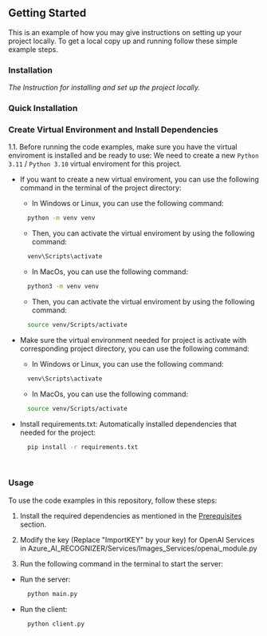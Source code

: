 ## Getting Started

This is an example of how you may give instructions on setting up your project locally.
To get a local copy up and running follow these simple example steps.

### Installation

_The Instruction for installing and set up the project locally._

### Quick Installation
  
### Create Virtual Environment and Install Dependencies

1.1. Before running the code examples, make sure you have the virtual enviroment is installed and be ready to use:
We need to create a new `Python 3.11` / `Python 3.10` virtual enviroment for this project.

* If you want to create a new virtual enviroment, you can use the following command in the terminal of the project directory:

  * In Windows or Linux, you can use the following command:
  
  ```bash
    python -m venv venv
  ```

  * Then, you can activate the virtual enviroment by using the following command:
  
  ```bash
    venv\Scripts\activate
  ```

  * In MacOs, you can use the following command:
  
  ```bash
    python3 -m venv venv
  ```

  * Then, you can activate the virtual enviroment by using the following command:
  
  ```bash
    source venv/Scripts/activate
  ```

* Make sure the virtual environment needed for project is activate with corresponding project directory, you can use the following command:

  * In Windows or Linux, you can use the following command:
  
  ```bash
    venv\Scripts\activate
  ```

  * In MacOs, you can use the following command:
  
  ```bash
    source venv/Scripts/activate
  ```

* Install requirements.txt: Automatically installed dependencies that needed for the project:
  
  ```bash
    pip install -r requirements.txt
  ```

</br>

### Usage

To use the code examples in this repository, follow these steps:

1. Install the required dependencies as mentioned in the [Prerequisites](#prerequisites) section.

2. Modify the key (Replace "ImportKEY" by your key) for OpenAI Services in Azure_AI_RECOGNIZER/Services/Images_Services/openai_module.py

3. Run the following command in the terminal to start the server:

* Run the server:
  
  ```bash
    python main.py
  ```
  
* Run the client:
  
  ```bash
    python client.py
  ```

</br>
